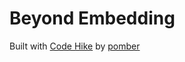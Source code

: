 # Beyond Embedding

Built with [Code Hike](https://codehike.org) by [pomber](https://twitter.com/pomber)
